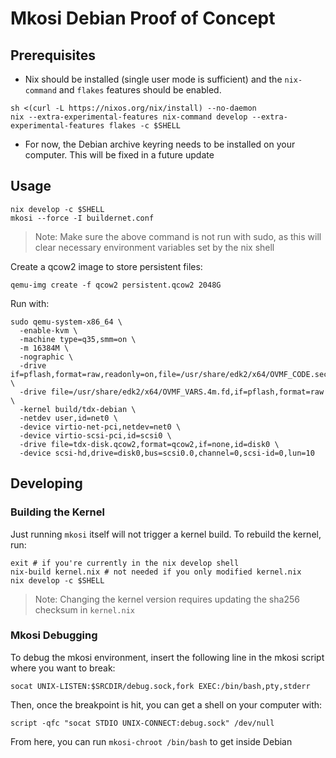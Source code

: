 Mkosi Debian Proof of Concept
=============================


Prerequisites
-------------

- Nix should be installed (single user mode is sufficient) and the `nix-command` and `flakes` features should be enabled.
```
sh <(curl -L https://nixos.org/nix/install) --no-daemon
nix --extra-experimental-features nix-command develop --extra-experimental-features flakes -c $SHELL
```

- For now, the Debian archive keyring needs to be installed on your computer. This will be fixed in a future update

Usage
-----

```shell
nix develop -c $SHELL
mkosi --force -I buildernet.conf
```

> Note: Make sure the above command is not run with sudo, as this will clear necessary environment variables set by the nix shell

Create a qcow2 image to store persistent files:

```shell
qemu-img create -f qcow2 persistent.qcow2 2048G
```

Run with:

```shell
sudo qemu-system-x86_64 \
  -enable-kvm \
  -machine type=q35,smm=on \
  -m 16384M \
  -nographic \
  -drive if=pflash,format=raw,readonly=on,file=/usr/share/edk2/x64/OVMF_CODE.secboot.4m.fd \
  -drive file=/usr/share/edk2/x64/OVMF_VARS.4m.fd,if=pflash,format=raw \
  -kernel build/tdx-debian \
  -netdev user,id=net0 \
  -device virtio-net-pci,netdev=net0 \
  -device virtio-scsi-pci,id=scsi0 \
  -drive file=tdx-disk.qcow2,format=qcow2,if=none,id=disk0 \
  -device scsi-hd,drive=disk0,bus=scsi0.0,channel=0,scsi-id=0,lun=10
```

Developing
----------

<h3>Building the Kernel</h3>

Just running `mkosi` itself will not trigger a kernel build. To rebuild the kernel, run:

```shell
exit # if you're currently in the nix develop shell
nix-build kernel.nix # not needed if you only modified kernel.nix
nix develop -c $SHELL
```

> Note: Changing the kernel version requires updating the sha256 checksum in `kernel.nix` 

<h3>Mkosi Debugging</h3>

To debug the mkosi environment, insert the following line in the mkosi script where you want to break:
```shell
socat UNIX-LISTEN:$SRCDIR/debug.sock,fork EXEC:/bin/bash,pty,stderr
```

Then, once the breakpoint is hit, you can get a shell on your computer with:
```shell
script -qfc "socat STDIO UNIX-CONNECT:debug.sock" /dev/null
```

From here, you can run `mkosi-chroot /bin/bash` to get inside Debian
